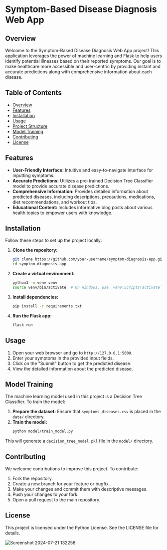 # Symptom-Based Disease Diagnosis Web App

## Overview
Welcome to the Symptom-Based Disease Diagnosis Web App project! This application leverages the power of machine learning and Flask to help users identify potential illnesses based on their reported symptoms. Our goal is to make healthcare more accessible and user-centric by providing instant and accurate predictions along with comprehensive information about each disease.

## Table of Contents
- [Overview](#overview)
- [Features](#features)
- [Installation](#installation)
- [Usage](#usage)
- [Project Structure](#project-structure)
- [Model Training](#model-training)
- [Contributing](#contributing)
- [License](#license)

## Features
- **User-Friendly Interface:** Intuitive and easy-to-navigate interface for inputting symptoms.
- **Accurate Predictions:** Utilizes a pre-trained Decision Tree Classifier model to provide accurate disease predictions.
- **Comprehensive Information:** Provides detailed information about predicted diseases, including descriptions, precautions, medications, diet recommendations, and workout tips.
- **Educational Content:** Includes informative blog posts about various health topics to empower users with knowledge.

## Installation
Follow these steps to set up the project locally:

1. **Clone the repository:**
    ```bash
    git clone https://github.com/your-username/symptom-diagnosis-app.git
    cd symptom-diagnosis-app
    ```

2. **Create a virtual environment:**
    ```bash
    python3 -m venv venv
    source venv/bin/activate  # On Windows, use `venv\Scripts\activate`
    ```

3. **Install dependencies:**
    ```bash
    pip install -r requirements.txt
    ```

4. **Run the Flask app:**
    ```bash
    flask run
    ```

## Usage
1. Open your web browser and go to `http://127.0.0.1:5000`.
2. Enter your symptoms in the provided input fields.
3. Click on the "Submit" button to get the predicted disease.
4. View the detailed information about the predicted disease.

## Model Training
The machine learning model used in this project is a Decision Tree Classifier. To train the model:

1. **Prepare the dataset:** Ensure that `symptoms_diseases.csv` is placed in the `data/` directory.
2. **Train the model:**
    ```bash
    python model/train_model.py
    ```

This will generate a `decision_tree_model.pkl` file in the `model/` directory.

## Contributing
We welcome contributions to improve this project. To contribute:

1. Fork the repository.
2. Create a new branch for your feature or bugfix.
3. Make your changes and commit them with descriptive messages.
4. Push your changes to your fork.
5. Open a pull request to the main repository.

## License
This project is licensed under the Python License. See the LICENSE file for details.

![Screenshot 2024-07-21 132258](https://github.com/user-attachments/assets/958f60b3-cbf5-40fa-83ce-a6dcb889f132)

